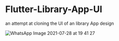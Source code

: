 # Flutter-Library-App-UI
an attempt at cloning the UI of an library App design 

![WhatsApp Image 2021-07-28 at 19 41 27](https://user-images.githubusercontent.com/54619624/127337553-c75aeeeb-b46f-4dde-b100-ca0ffa4ff166.jpeg)
